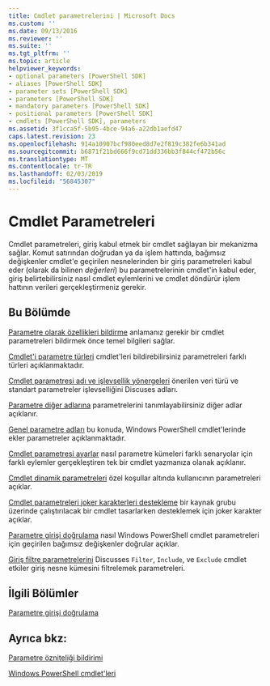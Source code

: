 ```yaml
---
title: Cmdlet parametrelerini | Microsoft Docs
ms.custom: ''
ms.date: 09/13/2016
ms.reviewer: ''
ms.suite: ''
ms.tgt_pltfrm: ''
ms.topic: article
helpviewer_keywords:
- optional parameters [PowerShell SDK]
- aliases [PowerShell SDK]
- parameter sets [PowerShell SDK]
- parameters [PowerShell SDK]
- mandatory parameters [PowerShell SDK]
- positional parameters [PowerShell SDK]
- cmdlets [PowerShell SDK], parameters
ms.assetid: 3f1cca5f-5b95-4bce-94a6-a22db1aefd47
caps.latest.revision: 23
ms.openlocfilehash: 914a10907bcf980eed8d7e2f819c382fe6b341ad
ms.sourcegitcommit: b6871f21bd666f9cd71dd336bb3f844cf472b56c
ms.translationtype: MT
ms.contentlocale: tr-TR
ms.lasthandoff: 02/03/2019
ms.locfileid: "56845307"
---
```

# <a name="cmdlet-parameters"></a>Cmdlet Parametreleri

Cmdlet parametreleri, giriş kabul etmek bir cmdlet sağlayan bir mekanizma sağlar. Komut satırından doğrudan ya da işlem hattında, bağımsız değişkenler cmdlet'e geçirilen nesnelerinden bir giriş parametreleri kabul eder (olarak da bilinen *değerleri*) bu parametrelerinin cmdlet'in kabul eder, giriş belirtebilirsiniz nasıl cmdlet eylemlerini ve cmdlet döndürür işlem hattının verileri gerçekleştirmeniz gerekir.

## <a name="in-this-section"></a>Bu Bölümde

[Parametre olarak özellikleri bildirme](./declaring-properties-as-parameters.md) anlamanız gerekir bir cmdlet parametreleri bildirmek önce temel bilgileri sağlar.

[Cmdlet'i parametre türleri](./types-of-cmdlet-parameters.md) cmdlet'leri bildirebilirsiniz parametreleri farklı türleri açıklanmaktadır.

[Cmdlet parametresi adı ve işlevsellik yönergeleri](./standard-cmdlet-parameter-names-and-types.md) önerilen veri türü ve standart parametreler işlevselliğini Discuses adları.

[Parametre diğer adlarına](./parameter-aliases.md) parametrelerini tanımlayabilirsiniz diğer adlar açıklanır.

[Genel parametre adları](./common-parameter-names.md) bu konuda, Windows PowerShell cmdlet'lerinde ekler parametreler açıklanmaktadır.

[Cmdlet parametresi ayarlar](./cmdlet-parameter-sets.md) nasıl parametre kümeleri farklı senaryolar için farklı eylemler gerçekleştiren tek bir cmdlet yazmanıza olanak açıklanır.

[Cmdlet dinamik parametreleri](./cmdlet-dynamic-parameters.md) özel koşullar altında kullanıcının parametreleri açıklar.

[Cmdlet parametreleri joker karakterleri destekleme](./supporting-wildcard-characters-in-cmdlet-parameters.md) bir kaynak grubu üzerinde çalıştırılacak bir cmdlet tasarlarken desteklemek için joker karakter açıklar.

[Parametre girişi doğrulama](./validating-parameter-input.md) nasıl Windows PowerShell cmdlet parametreleri için geçirilen bağımsız değişkenler doğrular açıklar.

[Giriş filtre parametrelerini](./input-filter-parameters.md) Discusses `Filter`, `Include`, ve `Exclude` cmdlet etkiler giriş nesne kümesini filtrelemek parametreleri.

## <a name="related-sections"></a>İlgili Bölümler

[Parametre girişi doğrulama](./how-to-validate-parameter-input.md)

## <a name="see-also"></a>Ayrıca bkz:

[Parametre özniteliği bildirimi](./parameter-attribute-declaration.md)

[Windows PowerShell cmdlet'leri](./cmdlet-overview.md)
